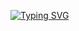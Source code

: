 <a href="https://git.io/typing-svg"><img src="https://readme-typing-svg.demolab.com?font=Fira+Code&weight=900&size=30&pause=1000&color=B493F7&center=true&vCenter=true&width=500&lines=%E4%B8%8D%E6%96%AD%E5%AD%A6%E4%B9%A0%EF%BC%8C%E4%B8%8D%E6%96%AD%E5%89%8D%E8%BF%9B%EF%BC%8C%E4%B8%8D%E6%96%AD%E6%94%B9%E8%BF%9B%E3%80%82" alt="Typing SVG" /></a>
